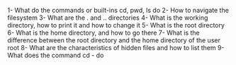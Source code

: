 1- What do the commands or built-ins cd, pwd, ls do
2- How to navigate the filesystem
3- What are the . and .. directories
4- What is the working directory, how to print it and how to change it
5- What is the root directory
6- What is the home directory, and how to go there
7- What is the difference between the root directory and the home directory of the user root
8- What are the characteristics of hidden files and how to list them
9- What does the command cd - do
